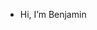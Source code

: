 - Hi, I’m Benjamin

<!---
benjigeorge/benjigeorge is a ✨ special ✨ repository because its `README.md` (this file) appears on your GitHub profile.
You can click the Preview link to take a look at your changes.
--->
